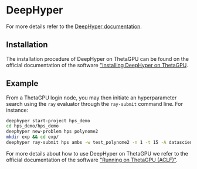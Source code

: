 # DeepHyper

For more details refer to the [DeepHyper documentation](https://deephyper.readthedocs.io/en/latest/index.html).

## Installation

The installation procedure of DeepHyper on ThetaGPU can be found on the official documentation of the software ["Installing DeepHyper on ThetaGPU](https://deephyper.readthedocs.io/en/latest/install/thetagpu.html).

## Example

From a ThetaGPU login node, you may then initiate an hyperparameter search using the `ray` evaluator through the `ray-submit` command line.  For instance:

```bash
deephyper start-project hps_demo
cd hps_demo/hps_demo
deephyper new-problem hps polynome2
mkdir exp && cd exp/
deephyper ray-submit hps ambs -w test_polynome2 -n 1 -t 15 -A datascience -q full-node -as ../SetUpEnv.sh -p hps_demo.polynome2.problem.Problem -r hps_demo.polynome2.model_run.run --max-evals 10 --num-cpus-per-task 1 --num-gpus-per-task 1 --n-jobs 16
```

For more details about how to use DeepHyper on ThetaGPU we refer to the official documentation of the software ["Running on ThetaGPU (ACLF)"](https://deephyper.readthedocs.io/en/latest/index.html).
